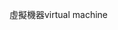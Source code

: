 <span data-ttu-id="db440-101">虛擬機器</span><span class="sxs-lookup"><span data-stu-id="db440-101">virtual machine</span></span>